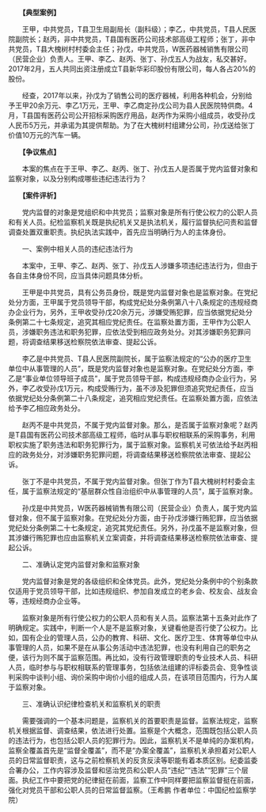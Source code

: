 　　**【典型案例】**

　　王甲，中共党员，T县卫生局副局长（副科级）；李乙，中共党员，T县人民医院副院长；赵丙，非中共党员，T县国有医药公司技术部高级工程师；张丁，非中共党员，T县大槐树村村委会主任；孙戊，中共党员，W医药器械销售有限公司（民营企业）负责人。王甲、李乙、赵丙、张丁、孙戊五人为战友，私交甚好。2017年2月，五人共同出资注册成立T县新华彩印股份有限公司，每人各占20%的股份。

　　经查，2017年以来，孙戊为了销售公司的医疗器械，利用各种机会，分别给予王甲20余万元、李乙1万元，王甲、李乙商定孙戊公司为县人民医院特供商。4月，T县国有医药公司公开招标采购医疗用品，赵丙作为采购小组成员，收受孙戊人民币5万元，并承诺为其提供帮助。为了在大槐树村组建分公司，孙戊送给张丁价值10万元的汽车一辆。

　　**【争议焦点】**

　　本案的焦点在于王甲、李乙、赵丙、张丁、孙戊五人是否属于党内监督对象和监察对象，以及分别构成哪些违纪违法行为？

　　**【案件评析】**

　　党内监督的对象是党组织和中共党员；监察对象是所有行使公权力的公职人员和有关人员。纪检监察机关既是执纪机关又是执法机关，履行监督执纪问责和监督调查处置双重职责。执纪执法实践中，首先应当明确行为人的主体身份。

　　一、案例中相关人员的违纪违法行为

　　本案中，王甲、李乙、赵丙、张丁、孙戊五人涉嫌多项违纪违法行为，但由于各自主体身份不同，应当具体问题具体分析。

　　王甲是中共党员，具有公务员身份，既是党内监督对象也是监察对象。在党纪处分方面，王甲属于党员领导干部，构成党纪处分条例第八十八条规定的违规经商办企业行为，另外，王甲收受孙戊20余万元，涉嫌受贿犯罪，应当依据党纪处分条例第二十七条规定，追究其相应党纪责任。在监察处置方面，王甲作为公职人员，涉嫌职务违法和职务犯罪，应依法受到相应政务处分。对其涉嫌职务犯罪问题，将调查结果移送检察院依法审查、提起公诉。

　　李乙是中共党员、T县人民医院副院长，属于监察法规定的“公办的医疗卫生单位中从事管理的人员”，既是党内监督对象也是监察对象。在党纪处分方面，李乙是“事业单位领导班子成员”，属于党员领导干部，构成违规经商办企业行为，另外，李乙收受孙戊1万元，构成受贿行为，虽不涉及犯罪但须追究党纪责任，应当依据党纪处分条例第二十八条规定，追究相应党纪责任。在监察处置方面，应依法给予李乙相应政务处分。

　　赵丙不是中共党员，不属于党内监督对象。那么，是否属于监察对象呢？赵丙是T县国有医药公司技术部高级工程师，临时从事与职权相联系的采购事务，利用职权实施了职务违法和职务犯罪行为，属于监察对象。监察机关可依法给予赵丙相应的政务处分，对涉嫌职务犯罪问题，将调查结果移送检察院依法审查、提起公诉。

　　张丁不是中共党员，不属于党内监督对象。但张丁作为T县大槐树村村委会主任，属于监察法规定的“基层群众性自治组织中从事管理的人员”，属于监察对象。

　　孙戊是中共党员，W医药器械销售有限公司（民营企业）负责人，属于党内监督对象，但不属于监察对象。在党纪处分方面，由于孙戊涉嫌行贿犯罪，应当依据党纪处分条例第二十七条规定，追究其党纪责任。另外，孙戊虽不是监察对象，但其涉嫌行贿犯罪也应由监察机关立案调查，并将调查结果移送检察院依法审查、提起公诉。

　　二、准确认定党内监督对象和监察对象

　　党内监督对象是党的各级组织和全体党员。此外，党纪处分条例中的个别条款仅适用于党员领导干部，比如违规组织、参加自发成立的老乡会、校友会、战友会等，违规经商办企业等。

　　监察对象是所有行使公权力的公职人员和有关人员。监察法第十五条对此作了明确规定。实践中，判断一个人是不是监察对象，关键看他是否行使了公权力。比如，国有企业的管理人员，公办的教育、科研、文化、医疗卫生、体育等单位中从事管理的人员，如果不是在从事公务活动中违法犯罪，也没有利用自己的职务之便，该行为则不属于监察范围。再比如，没有行政管理职责的专业技术人员、科研人员，临时参与与职权相联系的管理事务，包括依法组建的评标委员会、竞争性谈判采购中谈判小组、询价采购中询价小组的组成人员，在该项目范围内，行为人属于监察对象。

　　三、准确认识纪律检查机关和监察机关的职责

　　需要强调的一个基本问题是，监察机关的首要职责是监督。监察法规定，监察机关根据监督、调查结果，依法进行处置。监察是个大概念，范围既包括公职人员的违法行为，也包括公职人员的犯罪行为。因此，监察机关不是单纯的办案机构，监察全覆盖首先是“监督全覆盖”，而不是“办案全覆盖”，监察机关承担着对公职人员的日常监督职责，这与之前检察机关的反贪反渎等职能有着本质区别。纪委监委合署办公，工作内容涉及监督和惩治党员和公职人员“违纪”“违法”“犯罪”三个层面。执纪工作中要把党的纪律挺在前面，监察工作中同样要把监察监督挺在前面，强化对党员干部和公职人员的日常监督监察。（王希鹏 作者单位：中国纪检监察学院）